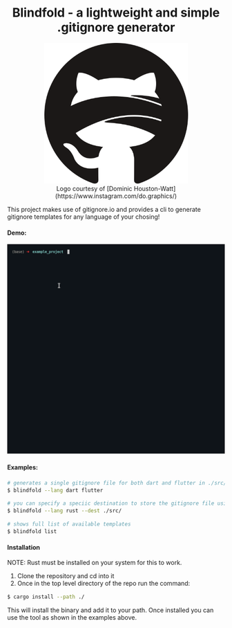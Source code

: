 <h1 align="center"> Blindfold - a lightweight and simple .gitignore generator</h1>
<p align="center">
<img height="325" width="333" src="./assets/logo.png">
<br>
Logo courtesy of [Dominic Houston-Watt](https://www.instagram.com/do.graphics/)
</p>

This project makes use of gitignore.io and provides a cli to generate gitignore templates for any language of your chosing!

#### Demo:

![demo_video](./assets/demo.gif)


#### Examples:
```bash
# generates a single gitignore file for both dart and flutter in ./src/.gitignore
$ blindfold --lang dart flutter
```

```bash
# you can specify a speciic destination to store the gitignore file using the dest argument
$ blindfold --lang rust --dest ./src/
```

```bash
# shows full list of available templates
$ blindfold list
```

#### Installation

NOTE: Rust must be installed on your system for this to work. 

1. Clone the repository and cd into it
2. Once in the top level directory of the repo run the command:

```bash
$ cargo install --path ./
```

This will install the binary and add it to your path. Once installed you can use the tool as shown in the examples above.

